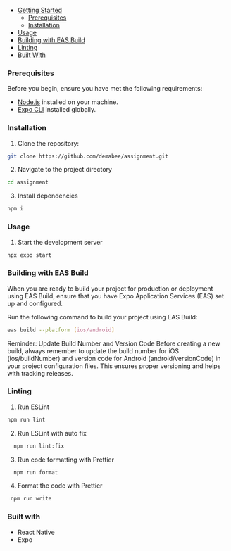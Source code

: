 - [Getting Started](#getting-started)
  - [Prerequisites](#prerequisites)
  - [Installation](#installation)
- [Usage](#usage)
- [Building with EAS Build](#building-with-eas-build)
- [Linting](#linting)
- [Built With](#built-with)

### Prerequisites

Before you begin, ensure you have met the following requirements:

- [Node.js](https://nodejs.org/) installed on your machine.
- [Expo CLI](https://docs.expo.dev/get-started/installation/) installed globally.

### Installation

1. Clone the repository:

```bash
git clone https://github.com/demabee/assignment.git
```

2. Navigate to the project directory

```bash
cd assignment
```

3. Install dependencies

```bash
npm i
```

### Usage

1. Start the development server

```bash
npx expo start
```

### Building with EAS Build

When you are ready to build your project for production or deployment using EAS Build, ensure that you have Expo Application Services (EAS) set up and configured.

Run the following command to build your project using EAS Build:

```bash
eas build --platform [ios/android]
```

Reminder: Update Build Number and Version Code
Before creating a new build, always remember to update the build number for iOS (ios/buildNumber) and version code for Android (android/versionCode) in your project configuration files. This ensures proper versioning and helps with tracking releases.

### Linting

1. Run ESLint

```bash
npm run lint
```

2. Run ESLint with auto fix

```bash
  npm run lint:fix
```

3. Run code formatting with Prettier

```bash
  npm run format
```

4. Format the code with Prettier

```bash
 npm run write
```

### Built with

- React Native
- Expo
